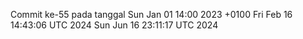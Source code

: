 Commit ke-55 pada tanggal Sun Jan 01 14:00 2023 +0100
Fri Feb 16 14:43:06 UTC 2024
Sun Jun 16 23:11:17 UTC 2024
